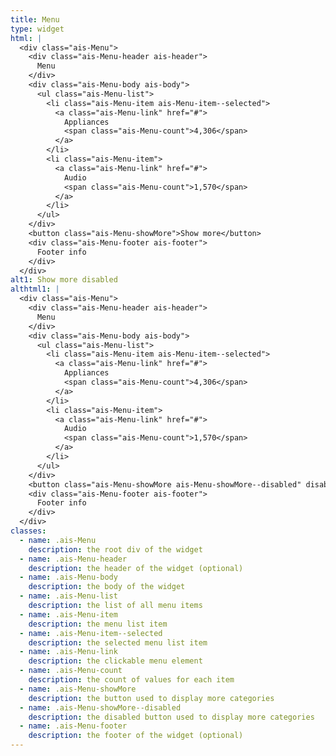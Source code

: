 ```yaml
---
title: Menu
type: widget
html: |
  <div class="ais-Menu">
    <div class="ais-Menu-header ais-header">
      Menu
    </div>
    <div class="ais-Menu-body ais-body">
      <ul class="ais-Menu-list">
        <li class="ais-Menu-item ais-Menu-item--selected">
          <a class="ais-Menu-link" href="#">
            Appliances
            <span class="ais-Menu-count">4,306</span>
          </a>
        </li>
        <li class="ais-Menu-item">
          <a class="ais-Menu-link" href="#">
            Audio
            <span class="ais-Menu-count">1,570</span>
          </a>
        </li>
      </ul>
    </div>
    <button class="ais-Menu-showMore">Show more</button>
    <div class="ais-Menu-footer ais-footer">
      Footer info
    </div>
  </div>
alt1: Show more disabled
althtml1: |
  <div class="ais-Menu">
    <div class="ais-Menu-header ais-header">
      Menu
    </div>
    <div class="ais-Menu-body ais-body">
      <ul class="ais-Menu-list">
        <li class="ais-Menu-item ais-Menu-item--selected">
          <a class="ais-Menu-link" href="#">
            Appliances
            <span class="ais-Menu-count">4,306</span>
          </a>
        </li>
        <li class="ais-Menu-item">
          <a class="ais-Menu-link" href="#">
            Audio
            <span class="ais-Menu-count">1,570</span>
          </a>
        </li>
      </ul>
    </div>
    <button class="ais-Menu-showMore ais-Menu-showMore--disabled" disabled>Show more</button>
    <div class="ais-Menu-footer ais-footer">
      Footer info
    </div>
  </div>
classes:
  - name: .ais-Menu
    description: the root div of the widget
  - name: .ais-Menu-header
    description: the header of the widget (optional)
  - name: .ais-Menu-body
    description: the body of the widget
  - name: .ais-Menu-list
    description: the list of all menu items
  - name: .ais-Menu-item
    description: the menu list item
  - name: .ais-Menu-item--selected
    description: the selected menu list item
  - name: .ais-Menu-link
    description: the clickable menu element
  - name: .ais-Menu-count
    description: the count of values for each item
  - name: .ais-Menu-showMore
    description: the button used to display more categories
  - name: .ais-Menu-showMore--disabled
    description: the disabled button used to display more categories
  - name: .ais-Menu-footer
    description: the footer of the widget (optional)
---
```

